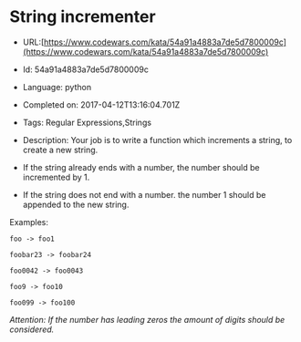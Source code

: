 # String incrementer

 - URL:[https://www.codewars.com/kata/54a91a4883a7de5d7800009c](https://www.codewars.com/kata/54a91a4883a7de5d7800009c)
 - Id: 54a91a4883a7de5d7800009c
 - Language: python
 - Completed on: 2017-04-12T13:16:04.701Z
 - Tags: Regular Expressions,Strings
 - Description:
Your job is to write a function which increments a string, to create a new string.

- If the string already ends with a number, the number should be incremented by 1.
- If the string does not end with a number. the number 1 should be appended to the new string.

Examples:

`foo -> foo1`

`foobar23 -> foobar24`

`foo0042 -> foo0043`

`foo9 -> foo10`

`foo099 -> foo100`

*Attention: If the number has leading zeros the amount of digits should be considered.*

